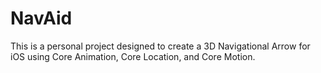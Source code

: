 NavAid
======

This is a personal project designed to create a 3D Navigational Arrow for iOS using Core Animation, Core Location, and Core Motion.
